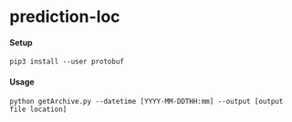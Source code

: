 # prediction-loc

#### Setup

`pip3 install --user protobuf`

#### Usage

`python getArchive.py --datetime [YYYY-MM-DDTHH:mm] --output [output file location]`
